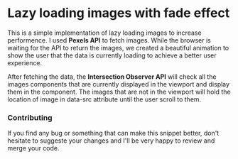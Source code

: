 # Lazy loading images with fade effect

This is a simple implementation of lazy loading images to increase performence. I used **Pexels API** to fetch images. While the browser is waiting for the API to return the images, we created a beautiful animation to show the user that the data is currently loading to achieve a better user experience.

After fetching the data, the **Intersection Observer API** will check all the images components that are currently displayed in the viewport and display them in the component. The images that are not in the viewport will hold the location of image in data-src attribute until the user scroll to them.

### Contributing
If you find any bug or something that can make this snippet better, don't hesitate to suggeste your changes and I'll be very happy to review and merge your code.
